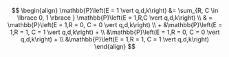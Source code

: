 $$
\begin{align}
	\mathbb{P}\left(E = 1 \vert q,d,k\right) &= \sum_{R, C \in \lbrace 0, 1 \rbrace } \mathbb{P}\left(E = 1,R,C \vert q,d,k\right) \\
	& = \mathbb{P}\left(E = 1,R = 0, C = 0 \vert q,d,k\right) \\ 
		+ &\mathbb{P}\left(E = 1,R = 1, C = 1 \vert q,d,k\right) + \\
		&\mathbb{P}\left(E = 1,R = 0, C = 0 \vert q,d,k\right) + \\
		&\mathbb{P}\left(E = 1,R = 1, C = 1 \vert q,d,k\right)
\end{align}
$$